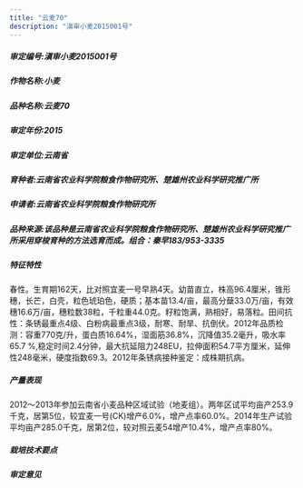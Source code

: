 ```yaml
---
title: "云麦70"
description: "滇审小麦2015001号"
---
```

##### 审定编号:滇审小麦2015001号

##### 作物名称:小麦

##### 品种名称:云麦70

##### 审定年份:2015

##### 审定单位:云南省

##### 育种者:云南省农业科学院粮食作物研究所、楚雄州农业科学研究推广所

##### 申请者:云南省农业科学院粮食作物研究所

##### 品种来源:该品种是云南省农业科学院粮食作物研究所、楚雄州农业科学研究推广所采用穿梭育种的方法选育而成。组合：秦早183/953-3335

##### 特征特性
春性。生育期162天，比对照宜麦一号早熟4天。幼苗直立，株高96.4厘米，锥形穗，长芒，白壳，粒色琥珀色，硬质；基本苗13.4/亩，最高分蘖33.0万/亩，有效穗16.6万/亩，穗粒数38粒，千粒重44.0克。籽粒饱满，熟相好，易落粒。田间抗性：条锈最重点4级、白粉病最重点3级，耐寒、耐旱、抗倒伏。2012年品质检测：容重770克/升，蛋白质16.64%，湿面筋36.8%，沉降值35.2毫升，吸水率65.7 %,稳定时间2.4分钟，最大抗延阻力248EU，拉伸面积54.7平方厘米，延伸性248毫米，硬度指数69.3。2012年条锈病接种鉴定：成株期抗病。

##### 产量表现
2012～2013年参加云南省小麦品种区域试验（地麦组）。两年区试平均亩产253.9千克，居第5位，较宜麦一号(CK)增产6.0%，增产点率60.0%。2014年生产试验平均亩产285.0千克，居第2位，较对照云麦54增产10.4%，增产点率80%。

##### 栽培技术要点


##### 审定意见

